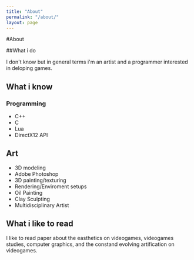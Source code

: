 ```yaml
---
title: "About"
permalink: "/about/"
layout: page
---
```


#About 

##What i do 

I don't know but in general terms i'm an artist and a programmer interested in 
deloping games.

## What i know 

### Programming 

* C++
* C 
* Lua 
* DirectX12 API

## Art 

* 3D modeling 
* Adobe Photoshop
* 3D painting/texturing 
* Rendering/Enviroment setups
* Oil Painting 
* Clay Sculpting
* Multidisciplinary Artist

## What i like to read 

I like to read paper about the easthetics on videogames, videogames studies, computer graphics, and the constand evolving artification on videogames.

